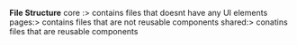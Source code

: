 **File Structure**
core :> contains files that doesnt have any UI elements 
pages:> contains files that are not reusable components
shared:> conatins files that are reusable components
